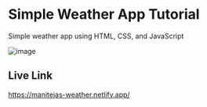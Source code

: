 # Simple Weather App Tutorial


Simple weather app using HTML, CSS, and JavaScript

![image](https://user-images.githubusercontent.com/20955511/111051345-0bcff300-845b-11eb-80ca-717a9a838e2c.png)


## Live Link
https://manitejas-weather.netlify.app/
